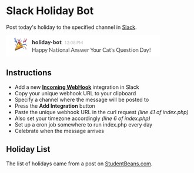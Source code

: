 # Slack Holiday Bot

Post today's holiday to the specified channel in [Slack](http://slack.com).

![Example Message](example.png)

## Instructions
* Add a new [**Incoming WebHook**](http://my.slack.com/services/new/incoming-webhook) integration in Slack
 * Copy your unique webhook URL to your clipboard
 * Specify a channel where the message will be posted to
 * Press the **Add Integration** button
* Paste the unique webhook URL in the curl request *(line 41 of index.php)*
* Also set your timezone accordingly *(line 6 of index.php)*
* Set up a cron job somewhere to run index.php every day
* Celebrate when the message arrives

## Holiday List
The list of holidays came from a post on [StudentBeans.com](http://www.studentbeans.com/worldweirdweb/a/odd+facts/what-crazy-national-day-falls-on-your-birthday3119.html).
